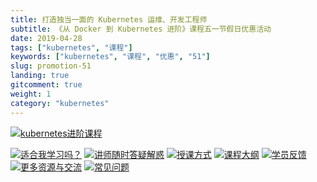 ```yaml
---
title: 打造独当一面的 Kubernetes 运维、开发工程师
subtitle: 《从 Docker 到 Kubernetes 进阶》课程五一节假日优惠活动
date: 2019-04-28
tags: ["kubernetes", "课程"]
keywords: ["kubernetes", "课程", "优惠", "51"]
slug: promotion-51
landing: true
gitcomment: true
weight: 1
category: "kubernetes"
---
```


[![kubernetes进阶课程](https://bxdc-static.oss-cn-beijing.aliyuncs.com/images/9mogk.png)](/post/promotion-51)
<!--more-->
[![适合我学习吗？](https://bxdc-static.oss-cn-beijing.aliyuncs.com/images/0nm3b.png)](https://youdianzhishi.com/course/6n8xd6/)
[![讲师随时答疑解惑](https://bxdc-static.oss-cn-beijing.aliyuncs.com/images/kvgkl.png)](https://youdianzhishi.com/course/6n8xd6/)
[![授课方式](https://bxdc-static.oss-cn-beijing.aliyuncs.com/images/cwcuo.png)](https://youdianzhishi.com/course/6n8xd6/)
[![课程大纲](https://bxdc-static.oss-cn-beijing.aliyuncs.com/images/o8hxq.png)](https://youdianzhishi.com/course/6n8xd6/)
[![学员反馈](https://bxdc-static.oss-cn-beijing.aliyuncs.com/images/ietoa.png)](https://youdianzhishi.com/course/6n8xd6/)
[![更多资源与交流](https://bxdc-static.oss-cn-beijing.aliyuncs.com/images/jel5z.png)](https://youdianzhishi.com/course/6n8xd6/)
[![常见问题](https://bxdc-static.oss-cn-beijing.aliyuncs.com/images/doy0i.png)](https://youdianzhishi.com/course/6n8xd6/)
